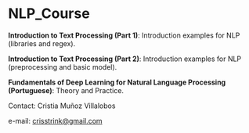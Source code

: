 # NLP_Course
**Introduction to Text Processing (Part 1)**: Introduction examples for NLP (libraries and regex).

**Introduction to Text Processing (Part 2)**: Introduction examples for NLP (preprocessing and basic model).

**Fundamentals of Deep Learning for Natural Language Processing (Portuguese)**:  Theory and Practice.





Contact: Cristia Muñoz Villalobos

e-mail: crisstrink@gmail.com